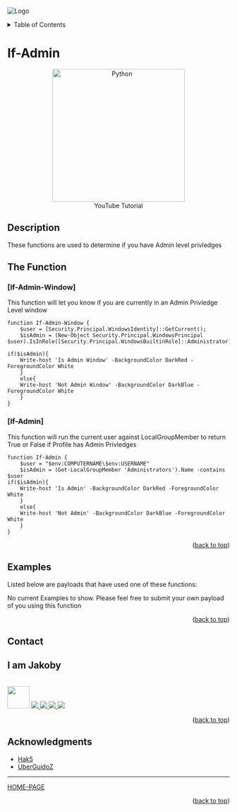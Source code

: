 ![Logo](https://github.com/I-Am-Jakoby/hak5-submissions/blob/main/Assets/logo-170-px.png?raw=true)

<!-- TABLE OF CONTENTS -->
<details>
  <summary>Table of Contents</summary>
  <ol>
    <li><a href="#Description">Description</a></li>
    <li><a href="#The-Function">The Function</a></li>
    <li><a href="#Examples">Examples</a></li>
    <li><a href="#Contact">Contact</a></li>
    <li><a href="#Acknowledgments">Acknowledgments</a></li>
  </ol>
</details>

# If-Admin

<p align="center">
      <a href="https://www.youtube.com/watch?v=vK5fYx5vlss">
        <img src=https://i.ytimg.com/vi/vK5fYx5vlss/hqdefault.jpg width="300" alt="Python" />
      </a>
      <br>YouTube Tutorial	
</p>

## Description

These functions are used to determine if you have Admin level privledges

## The Function

### [If-Admin-Window] 

This function will let you know if you are currently in an Admin Privledge Level window

```
function If-Admin-Window {  
	$user = [Security.Principal.WindowsIdentity]::GetCurrent();
	$isAdmin = (New-Object Security.Principal.WindowsPrincipal $user).IsInRole([Security.Principal.WindowsBuiltinRole]::Administrator)  
	
if($isAdmin){
	Write-host 'Is Admin Window' -BackgroundColor DarkRed -ForegroundColor White
	}
	else{
	Write-host 'Not Admin Window' -BackgroundColor DarkBlue -ForegroundColor White
	}
}
```

### [If-Admin] 

This function will run the current user against LocalGroupMember to return True or False if Profile has Admin Privledges

```
function If-Admin {
	$user = "$env:COMPUTERNAME\$env:USERNAME"
	$isAdmin = (Get-LocalGroupMember 'Administrators').Name -contains $user
if($isAdmin){
	Write-host 'Is Admin' -BackgroundColor DarkRed -ForegroundColor White
	}
	else{
	Write-host 'Not Admin' -BackgroundColor DarkBlue -ForegroundColor White
	}
}
```

<p align="right">(<a href="#top">back to top</a>)</p>


## Examples 

Listed below are payloads that have used one of these functions:

No current Examples to show. Please feel free to submit your own payload of you using this function


<p align="right">(<a href="#top">back to top</a>)</p>

<!-- CONTACT -->
## Contact

<div><h2>I am Jakoby</h2></div>
  <p><br/>
  
  <img src="https://media.giphy.com/media/VgCDAzcKvsR6OM0uWg/giphy.gif" width="50"> 
  
  <a href="https://github.com/I-Am-Jakoby/">
    <img src="https://img.shields.io/badge/GitHub-I--Am--Jakoby-blue">
  </a>
  
  <a href="https://www.instagram.com/i_am_jakoby/">
    <img src="https://img.shields.io/badge/Instagram-i__am__jakoby-red">
  </a>
  
  <a href="https://twitter.com/I_Am_Jakoby/">
    <img src="https://img.shields.io/badge/Twitter-I__Am__Jakoby-blue">
  </a>
  
  <a href="https://www.youtube.com/c/IamJakoby/">
    <img src="https://img.shields.io/badge/YouTube-I_am_Jakoby-red">
  </a>

</p>



<p align="right">(<a href="#top">back to top</a>)</p>

<!-- ACKNOWLEDGMENTS -->
## Acknowledgments

* [Hak5](https://hak5.org/)
* [UberGuidoZ](https://github.com/UberGuidoZ)

***

[HOME-PAGE](https://github.com/I-Am-Jakoby/PowerShell-for-Hackers)

<p align="right">(<a href="#top">back to top</a>)</p>
